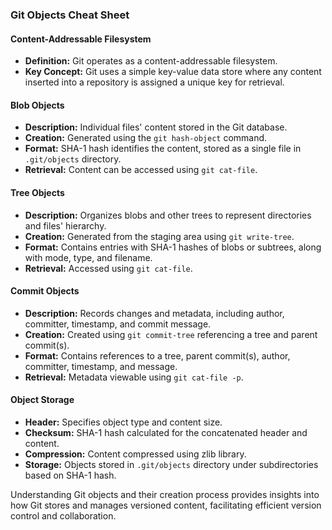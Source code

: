 ### Git Objects Cheat Sheet

#### Content-Addressable Filesystem
- **Definition:** Git operates as a content-addressable filesystem.
- **Key Concept:** Git uses a simple key-value data store where any content inserted into a repository is assigned a unique key for retrieval.

#### Blob Objects
- **Description:** Individual files' content stored in the Git database.
- **Creation:** Generated using the `git hash-object` command.
- **Format:** SHA-1 hash identifies the content, stored as a single file in `.git/objects` directory.
- **Retrieval:** Content can be accessed using `git cat-file`.

#### Tree Objects
- **Description:** Organizes blobs and other trees to represent directories and files' hierarchy.
- **Creation:** Generated from the staging area using `git write-tree`.
- **Format:** Contains entries with SHA-1 hashes of blobs or subtrees, along with mode, type, and filename.
- **Retrieval:** Accessed using `git cat-file`.

#### Commit Objects
- **Description:** Records changes and metadata, including author, committer, timestamp, and commit message.
- **Creation:** Created using `git commit-tree` referencing a tree and parent commit(s).
- **Format:** Contains references to a tree, parent commit(s), author, committer, timestamp, and message.
- **Retrieval:** Metadata viewable using `git cat-file -p`.

#### Object Storage
- **Header:** Specifies object type and content size.
- **Checksum:** SHA-1 hash calculated for the concatenated header and content.
- **Compression:** Content compressed using zlib library.
- **Storage:** Objects stored in `.git/objects` directory under subdirectories based on SHA-1 hash.

Understanding Git objects and their creation process provides insights into how Git stores and manages versioned content, facilitating efficient version control and collaboration.